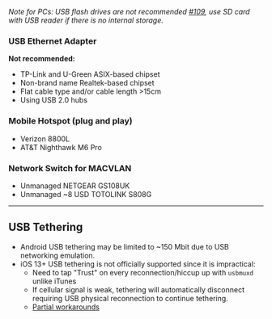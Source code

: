 *Note for PCs: USB flash drives are not recommended [#109](https://github.com/SmoothWAN/SmoothWAN/discussions/109), use SD card with USB reader if there is no internal storage.*

### USB Ethernet Adapter
**Not recommended:**  
 
* TP-Link and U-Green ASIX-based chipset
* Non-brand name Realtek-based chipset 
* Flat cable type and/or cable length >15cm
* Using USB 2.0 hubs

### Mobile Hotspot (plug and play)
* Verizon 8800L
* AT&T Nighthawk M6 Pro 

### Network Switch for MACVLAN
* Unmanaged NETGEAR GS108UK
* Unmanaged ~8 USD TOTOLINK S808G


***

## USB Tethering
* Android USB tethering may be limited to ~150 Mbit due to USB networking emulation.
* iOS 13+ USB tethering is not officially supported since it is impractical:
    - Need to tap "Trust" on every reconnection/hiccup up with `usbmuxd` unlike iTunes
    - If cellular signal is weak, tethering will automatically disconnect requiring USB physical reconnection to continue tethering.
    - [Partial workarounds](https://openwrt.org/docs/guide-user/network/wan/smartphone.usb.tethering#extras)
